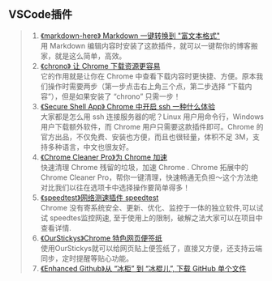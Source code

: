 ## VSCode插件
>1. [《markdown-here》 Markdown 一键转换到 "富文本格式"](https://github.com/adam-p/markdown-here)<br>
    用 Markdown 编辑内容时安装了这款插件，就可以一键帮你的博客搬家，就是这么简单，高效。
>2. [《chrono》 让 Chrome 下载资源更容易](https://chrome.google.com/webstore/detail/chrono-download-manager/mciiogijehkdemklbdcbfkefimifhecn?hl=zh-CNs)<br>
    它的作用就是让你在 Chrome 中查看下载内容时更快捷、方便。原本我们操作时需要两步（第一步点击右上角三个点，第二步选择 “下载内容”），但是如果安装了 “chrono” 只需一步！
>3. [《Secure Shell App》 Chrome 中开启 ssh 一种什么体验](https://chrome.google.com/webstore/detail/secure-shell-app/pnhechapfaindjhompbnflcldabbghjo)<br>
    大家都是怎么用 ssh 连接服务器的呢？Linux 用户用命令行，Windows 用户下载额外软件，而 Chrome 用户只需要这款插件即可。Chrome 的官方出品，不仅免费、安装也方便，而且也很轻量，体积不足 3M，支持多种语言，中文也很友好。
>4. [《Chrome Cleaner Pro》为 Chrome 加速](http://chromecleanerpro.com/)<br>
    快速清理 Chrome 残留的垃圾，加速 Chrome . Chrome 拓展中的 Chrome Cleaner Pro，帮你一键清理，快速畅通无负担～这个方法绝对比我们以往在选项卡中选择操作要简单得多！
>5. [《speedtest》网络测速插件 speedtest](https://www.speedtest.net)<br>
    Chrome 没有寄系统安全、更新、优化、监控于一体的独立软件,可以试试 speedtes监控网速, 至于使用上的限制，破解之法大家可以在项目中查看详情.
>6. [《OurStickys》Chrome 特色网页便签纸](https://chrome.google.com/webstore/detail/ourstickys-sticky-notes-o/oficbemndigeiiennldcdfcklocpkggd)<br>
    使用OurStickys就可以给网页贴上便签纸了，直接又方便，还支持云端同步，定时提醒等贴心功能。
>7. [《Enhanced Github》从 “冰柜” 到 “冰棍儿”, 下载 GitHub 单个文件](https://chrome.google.com/webstore/detail/enhanced-github/anlikcnbgdeidpacdbdljnabclhahhmd/related )<br>
    